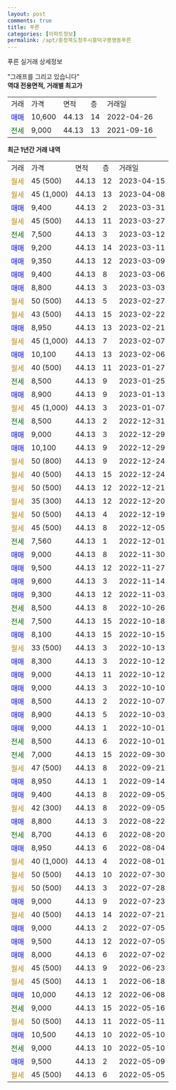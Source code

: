 ```yaml
---
layout: post
comments: true
title: 푸른
categories: [아파트정보]
permalink: /apt/충청북도청주시흥덕구봉명동푸른
---
```


푸른 실거래 상세정보

<script type="text/javascript">
  google.charts.load('current', {'packages':['line', 'corechart']});
  google.charts.setOnLoadCallback(drawChart);

  function drawChart() {
    var data = new google.visualization.DataTable();
    data.addColumn('date', '거래일');
    data.addColumn('number', "매매");
    data.addColumn('number', "전세");
    data.addColumn('number', "전매");

    data.addRows([[new Date(Date.parse("2023-04-15")), null, null, null], [new Date(Date.parse("2023-04-08")), null, null, null], [new Date(Date.parse("2023-03-31")), 9400, null, null], [new Date(Date.parse("2023-03-27")), null, null, null], [new Date(Date.parse("2023-03-12")), null, 7500, null], [new Date(Date.parse("2023-03-11")), 9200, null, null], [new Date(Date.parse("2023-03-09")), 9350, null, null], [new Date(Date.parse("2023-03-06")), 9400, null, null], [new Date(Date.parse("2023-03-03")), 8800, null, null], [new Date(Date.parse("2023-02-27")), null, null, null], [new Date(Date.parse("2023-02-22")), null, null, null], [new Date(Date.parse("2023-02-21")), 8950, null, null], [new Date(Date.parse("2023-02-07")), null, null, null], [new Date(Date.parse("2023-02-06")), 10100, null, null], [new Date(Date.parse("2023-01-27")), null, null, null], [new Date(Date.parse("2023-01-25")), null, 8500, null], [new Date(Date.parse("2023-01-13")), 8900, null, null], [new Date(Date.parse("2023-01-07")), null, null, null], [new Date(Date.parse("2022-12-31")), null, 8500, null], [new Date(Date.parse("2022-12-29")), 9000, null, null], [new Date(Date.parse("2022-12-29")), 10100, null, null], [new Date(Date.parse("2022-12-24")), null, null, null], [new Date(Date.parse("2022-12-24")), null, null, null], [new Date(Date.parse("2022-12-21")), null, null, null], [new Date(Date.parse("2022-12-20")), null, null, null], [new Date(Date.parse("2022-12-19")), null, null, null], [new Date(Date.parse("2022-12-05")), null, null, null], [new Date(Date.parse("2022-12-01")), null, 7560, null], [new Date(Date.parse("2022-11-30")), 9000, null, null], [new Date(Date.parse("2022-11-27")), 9500, null, null], [new Date(Date.parse("2022-11-14")), 9600, null, null], [new Date(Date.parse("2022-11-03")), 9300, null, null], [new Date(Date.parse("2022-10-26")), null, 8500, null], [new Date(Date.parse("2022-10-18")), null, 7500, null], [new Date(Date.parse("2022-10-15")), 8100, null, null], [new Date(Date.parse("2022-10-13")), null, null, null], [new Date(Date.parse("2022-10-12")), 8300, null, null], [new Date(Date.parse("2022-10-12")), 9000, null, null], [new Date(Date.parse("2022-10-10")), 9000, null, null], [new Date(Date.parse("2022-10-07")), 8500, null, null], [new Date(Date.parse("2022-10-03")), 8900, null, null], [new Date(Date.parse("2022-10-01")), 9000, null, null], [new Date(Date.parse("2022-10-01")), null, 8500, null], [new Date(Date.parse("2022-09-30")), null, 7000, null], [new Date(Date.parse("2022-09-21")), null, null, null], [new Date(Date.parse("2022-09-14")), 8950, null, null], [new Date(Date.parse("2022-09-05")), 9400, null, null], [new Date(Date.parse("2022-09-05")), null, null, null], [new Date(Date.parse("2022-08-22")), 8800, null, null], [new Date(Date.parse("2022-08-20")), null, 8700, null], [new Date(Date.parse("2022-08-04")), 8950, null, null], [new Date(Date.parse("2022-08-01")), null, null, null], [new Date(Date.parse("2022-07-30")), null, null, null], [new Date(Date.parse("2022-07-28")), null, null, null], [new Date(Date.parse("2022-07-23")), 9000, null, null], [new Date(Date.parse("2022-07-21")), null, null, null], [new Date(Date.parse("2022-07-05")), 9000, null, null], [new Date(Date.parse("2022-07-05")), 9500, null, null], [new Date(Date.parse("2022-07-02")), 8000, null, null], [new Date(Date.parse("2022-06-23")), null, null, null], [new Date(Date.parse("2022-06-18")), null, null, null], [new Date(Date.parse("2022-06-08")), 10000, null, null], [new Date(Date.parse("2022-05-16")), null, 9000, null], [new Date(Date.parse("2022-05-11")), null, null, null], [new Date(Date.parse("2022-05-10")), 10500, null, null], [new Date(Date.parse("2022-05-10")), null, 9000, null], [new Date(Date.parse("2022-05-09")), 9500, null, null], [new Date(Date.parse("2022-05-05")), null, null, null]]);

    var options = {
      hAxis: {
        format: 'yyyy/MM/dd'
      },    
      lineWidth: 0,
      pointsVisible: true,    
      title: '최근 1년간 유형별 실거래가 분포',
      legend: { position: 'bottom' }
    };

    var formatter = new google.visualization.NumberFormat({pattern:'###,###'} );
    formatter.format(data, 1);
    formatter.format(data, 2);
    
    setTimeout(function() {
        var chart = new google.visualization.LineChart(document.getElementById('columnchart_material'));
        chart.draw(data, (options));
        document.getElementById('loading').style.display = 'none';
    }, 200);
  }
</script>


<div id="loading" style="z-index:20; display: block; margin-left: 0px">"그래프를 그리고 있습니다"</div>
<div id="columnchart_material" style="width: 95%; margin-left: 0px; display: block"></div>
<!-- contents start -->
<b>역대 전용면적, 거래별 최고가</b>
<table class="sortable">
    <tr>
      <td>거래</td>
      <td>가격</td>
      <td>면적</td>
      <td>층</td>
      <td>거래일</td>
    </tr>
        <tr>
          <td><a style="color: blue">매매</a></td>
          <td>10,600</td>
          <td>44.13</td>
          <td>14</td>
          <td>2022-04-26</td>
        </tr>        
        <tr>
              <td><a style="color: darkgreen">전세</a></td>
              <td>9,000</td>
              <td>44.13</td>
              <td>13</td>
              <td>2021-09-16</td>
            </tr>        
    
</table>

<b>최근 1년간 거래 내역</b>

<table class="sortable">
    <tr>
      <td>거래</td>
      <td>가격</td>
      <td>면적</td>
      <td>층</td>
      <td>거래일</td>
    </tr>
    <tr>
      <td><a style="color: darkgoldenrod">월세</a></td>
      <td>45 (500)</td>
      <td>44.13</td>
      <td>12</td>
      <td>2023-04-15</td>
    </tr>          <tr>
      <td><a style="color: darkgoldenrod">월세</a></td>
      <td>45 (1,000)</td>
      <td>44.13</td>
      <td>13</td>
      <td>2023-04-08</td>
    </tr>          <tr>
      <td><a style="color: blue">매매</a></td>
      <td>9,400</td>
      <td>44.13</td>
      <td>2</td>
      <td>2023-03-31</td>
    </tr>          <tr>
      <td><a style="color: darkgoldenrod">월세</a></td>
      <td>45 (500)</td>
      <td>44.13</td>
      <td>11</td>
      <td>2023-03-27</td>
    </tr>          <tr>
      <td><a style="color: darkgreen">전세</a></td>
      <td>7,500</td>
      <td>44.13</td>
      <td>3</td>
      <td>2023-03-12</td>
    </tr>          <tr>
      <td><a style="color: blue">매매</a></td>
      <td>9,200</td>
      <td>44.13</td>
      <td>14</td>
      <td>2023-03-11</td>
    </tr>          <tr>
      <td><a style="color: blue">매매</a></td>
      <td>9,350</td>
      <td>44.13</td>
      <td>12</td>
      <td>2023-03-09</td>
    </tr>          <tr>
      <td><a style="color: blue">매매</a></td>
      <td>9,400</td>
      <td>44.13</td>
      <td>8</td>
      <td>2023-03-06</td>
    </tr>          <tr>
      <td><a style="color: blue">매매</a></td>
      <td>8,800</td>
      <td>44.13</td>
      <td>3</td>
      <td>2023-03-03</td>
    </tr>          <tr>
      <td><a style="color: darkgoldenrod">월세</a></td>
      <td>50 (500)</td>
      <td>44.13</td>
      <td>5</td>
      <td>2023-02-27</td>
    </tr>          <tr>
      <td><a style="color: darkgoldenrod">월세</a></td>
      <td>43 (500)</td>
      <td>44.13</td>
      <td>15</td>
      <td>2023-02-22</td>
    </tr>          <tr>
      <td><a style="color: blue">매매</a></td>
      <td>8,950</td>
      <td>44.13</td>
      <td>13</td>
      <td>2023-02-21</td>
    </tr>          <tr>
      <td><a style="color: darkgoldenrod">월세</a></td>
      <td>45 (1,000)</td>
      <td>44.13</td>
      <td>7</td>
      <td>2023-02-07</td>
    </tr>          <tr>
      <td><a style="color: blue">매매</a></td>
      <td>10,100</td>
      <td>44.13</td>
      <td>13</td>
      <td>2023-02-06</td>
    </tr>          <tr>
      <td><a style="color: darkgoldenrod">월세</a></td>
      <td>40 (500)</td>
      <td>44.13</td>
      <td>11</td>
      <td>2023-01-27</td>
    </tr>          <tr>
      <td><a style="color: darkgreen">전세</a></td>
      <td>8,500</td>
      <td>44.13</td>
      <td>9</td>
      <td>2023-01-25</td>
    </tr>          <tr>
      <td><a style="color: blue">매매</a></td>
      <td>8,900</td>
      <td>44.13</td>
      <td>9</td>
      <td>2023-01-13</td>
    </tr>          <tr>
      <td><a style="color: darkgoldenrod">월세</a></td>
      <td>45 (1,000)</td>
      <td>44.13</td>
      <td>3</td>
      <td>2023-01-07</td>
    </tr>          <tr>
      <td><a style="color: darkgreen">전세</a></td>
      <td>8,500</td>
      <td>44.13</td>
      <td>2</td>
      <td>2022-12-31</td>
    </tr>          <tr>
      <td><a style="color: blue">매매</a></td>
      <td>9,000</td>
      <td>44.13</td>
      <td>3</td>
      <td>2022-12-29</td>
    </tr>          <tr>
      <td><a style="color: blue">매매</a></td>
      <td>10,100</td>
      <td>44.13</td>
      <td>9</td>
      <td>2022-12-29</td>
    </tr>          <tr>
      <td><a style="color: darkgoldenrod">월세</a></td>
      <td>50 (800)</td>
      <td>44.13</td>
      <td>9</td>
      <td>2022-12-24</td>
    </tr>          <tr>
      <td><a style="color: darkgoldenrod">월세</a></td>
      <td>40 (500)</td>
      <td>44.13</td>
      <td>15</td>
      <td>2022-12-24</td>
    </tr>          <tr>
      <td><a style="color: darkgoldenrod">월세</a></td>
      <td>50 (500)</td>
      <td>44.13</td>
      <td>12</td>
      <td>2022-12-21</td>
    </tr>          <tr>
      <td><a style="color: darkgoldenrod">월세</a></td>
      <td>35 (300)</td>
      <td>44.13</td>
      <td>12</td>
      <td>2022-12-20</td>
    </tr>          <tr>
      <td><a style="color: darkgoldenrod">월세</a></td>
      <td>50 (500)</td>
      <td>44.13</td>
      <td>4</td>
      <td>2022-12-19</td>
    </tr>          <tr>
      <td><a style="color: darkgoldenrod">월세</a></td>
      <td>45 (500)</td>
      <td>44.13</td>
      <td>8</td>
      <td>2022-12-05</td>
    </tr>          <tr>
      <td><a style="color: darkgreen">전세</a></td>
      <td>7,560</td>
      <td>44.13</td>
      <td>1</td>
      <td>2022-12-01</td>
    </tr>          <tr>
      <td><a style="color: blue">매매</a></td>
      <td>9,000</td>
      <td>44.13</td>
      <td>8</td>
      <td>2022-11-30</td>
    </tr>          <tr>
      <td><a style="color: blue">매매</a></td>
      <td>9,500</td>
      <td>44.13</td>
      <td>12</td>
      <td>2022-11-27</td>
    </tr>          <tr>
      <td><a style="color: blue">매매</a></td>
      <td>9,600</td>
      <td>44.13</td>
      <td>3</td>
      <td>2022-11-14</td>
    </tr>          <tr>
      <td><a style="color: blue">매매</a></td>
      <td>9,300</td>
      <td>44.13</td>
      <td>12</td>
      <td>2022-11-03</td>
    </tr>          <tr>
      <td><a style="color: darkgreen">전세</a></td>
      <td>8,500</td>
      <td>44.13</td>
      <td>8</td>
      <td>2022-10-26</td>
    </tr>          <tr>
      <td><a style="color: darkgreen">전세</a></td>
      <td>7,500</td>
      <td>44.13</td>
      <td>15</td>
      <td>2022-10-18</td>
    </tr>          <tr>
      <td><a style="color: blue">매매</a></td>
      <td>8,100</td>
      <td>44.13</td>
      <td>15</td>
      <td>2022-10-15</td>
    </tr>          <tr>
      <td><a style="color: darkgoldenrod">월세</a></td>
      <td>33 (500)</td>
      <td>44.13</td>
      <td>3</td>
      <td>2022-10-13</td>
    </tr>          <tr>
      <td><a style="color: blue">매매</a></td>
      <td>8,300</td>
      <td>44.13</td>
      <td>3</td>
      <td>2022-10-12</td>
    </tr>          <tr>
      <td><a style="color: blue">매매</a></td>
      <td>9,000</td>
      <td>44.13</td>
      <td>11</td>
      <td>2022-10-12</td>
    </tr>          <tr>
      <td><a style="color: blue">매매</a></td>
      <td>9,000</td>
      <td>44.13</td>
      <td>3</td>
      <td>2022-10-10</td>
    </tr>          <tr>
      <td><a style="color: blue">매매</a></td>
      <td>8,500</td>
      <td>44.13</td>
      <td>2</td>
      <td>2022-10-07</td>
    </tr>          <tr>
      <td><a style="color: blue">매매</a></td>
      <td>8,900</td>
      <td>44.13</td>
      <td>5</td>
      <td>2022-10-03</td>
    </tr>          <tr>
      <td><a style="color: blue">매매</a></td>
      <td>9,000</td>
      <td>44.13</td>
      <td>1</td>
      <td>2022-10-01</td>
    </tr>          <tr>
      <td><a style="color: darkgreen">전세</a></td>
      <td>8,500</td>
      <td>44.13</td>
      <td>6</td>
      <td>2022-10-01</td>
    </tr>          <tr>
      <td><a style="color: darkgreen">전세</a></td>
      <td>7,000</td>
      <td>44.13</td>
      <td>15</td>
      <td>2022-09-30</td>
    </tr>          <tr>
      <td><a style="color: darkgoldenrod">월세</a></td>
      <td>47 (500)</td>
      <td>44.13</td>
      <td>8</td>
      <td>2022-09-21</td>
    </tr>          <tr>
      <td><a style="color: blue">매매</a></td>
      <td>8,950</td>
      <td>44.13</td>
      <td>1</td>
      <td>2022-09-14</td>
    </tr>          <tr>
      <td><a style="color: blue">매매</a></td>
      <td>9,400</td>
      <td>44.13</td>
      <td>8</td>
      <td>2022-09-05</td>
    </tr>          <tr>
      <td><a style="color: darkgoldenrod">월세</a></td>
      <td>42 (300)</td>
      <td>44.13</td>
      <td>8</td>
      <td>2022-09-05</td>
    </tr>          <tr>
      <td><a style="color: blue">매매</a></td>
      <td>8,800</td>
      <td>44.13</td>
      <td>3</td>
      <td>2022-08-22</td>
    </tr>          <tr>
      <td><a style="color: darkgreen">전세</a></td>
      <td>8,700</td>
      <td>44.13</td>
      <td>6</td>
      <td>2022-08-20</td>
    </tr>          <tr>
      <td><a style="color: blue">매매</a></td>
      <td>8,950</td>
      <td>44.13</td>
      <td>6</td>
      <td>2022-08-04</td>
    </tr>          <tr>
      <td><a style="color: darkgoldenrod">월세</a></td>
      <td>40 (1,000)</td>
      <td>44.13</td>
      <td>4</td>
      <td>2022-08-01</td>
    </tr>          <tr>
      <td><a style="color: darkgoldenrod">월세</a></td>
      <td>50 (500)</td>
      <td>44.13</td>
      <td>10</td>
      <td>2022-07-30</td>
    </tr>          <tr>
      <td><a style="color: darkgoldenrod">월세</a></td>
      <td>50 (500)</td>
      <td>44.13</td>
      <td>3</td>
      <td>2022-07-28</td>
    </tr>          <tr>
      <td><a style="color: blue">매매</a></td>
      <td>9,000</td>
      <td>44.13</td>
      <td>9</td>
      <td>2022-07-23</td>
    </tr>          <tr>
      <td><a style="color: darkgoldenrod">월세</a></td>
      <td>40 (500)</td>
      <td>44.13</td>
      <td>14</td>
      <td>2022-07-21</td>
    </tr>          <tr>
      <td><a style="color: blue">매매</a></td>
      <td>9,000</td>
      <td>44.13</td>
      <td>2</td>
      <td>2022-07-05</td>
    </tr>          <tr>
      <td><a style="color: blue">매매</a></td>
      <td>9,500</td>
      <td>44.13</td>
      <td>12</td>
      <td>2022-07-05</td>
    </tr>          <tr>
      <td><a style="color: blue">매매</a></td>
      <td>8,000</td>
      <td>44.13</td>
      <td>6</td>
      <td>2022-07-02</td>
    </tr>          <tr>
      <td><a style="color: darkgoldenrod">월세</a></td>
      <td>45 (500)</td>
      <td>44.13</td>
      <td>9</td>
      <td>2022-06-23</td>
    </tr>          <tr>
      <td><a style="color: darkgoldenrod">월세</a></td>
      <td>45 (500)</td>
      <td>44.13</td>
      <td>1</td>
      <td>2022-06-18</td>
    </tr>          <tr>
      <td><a style="color: blue">매매</a></td>
      <td>10,000</td>
      <td>44.13</td>
      <td>12</td>
      <td>2022-06-08</td>
    </tr>          <tr>
      <td><a style="color: darkgreen">전세</a></td>
      <td>9,000</td>
      <td>44.13</td>
      <td>15</td>
      <td>2022-05-16</td>
    </tr>          <tr>
      <td><a style="color: darkgoldenrod">월세</a></td>
      <td>50 (500)</td>
      <td>44.13</td>
      <td>11</td>
      <td>2022-05-11</td>
    </tr>          <tr>
      <td><a style="color: blue">매매</a></td>
      <td>10,500</td>
      <td>44.13</td>
      <td>10</td>
      <td>2022-05-10</td>
    </tr>          <tr>
      <td><a style="color: darkgreen">전세</a></td>
      <td>9,000</td>
      <td>44.13</td>
      <td>10</td>
      <td>2022-05-10</td>
    </tr>          <tr>
      <td><a style="color: blue">매매</a></td>
      <td>9,500</td>
      <td>44.13</td>
      <td>2</td>
      <td>2022-05-09</td>
    </tr>          <tr>
      <td><a style="color: darkgoldenrod">월세</a></td>
      <td>45 (500)</td>
      <td>44.13</td>
      <td>6</td>
      <td>2022-05-05</td>
    </tr>      </table>
<!-- contents end -->    


